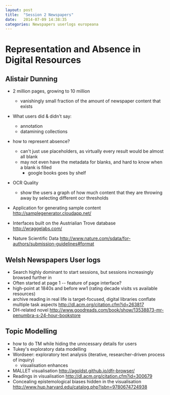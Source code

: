 ```yaml
---
layout: post
title:  "Session 2 Newspapers"
date:   2014-07-09 14:38:35
categories: Newspapers userlogs europeana
---
```


# Representation and Absence in Digital Resources

## Alistair Dunning

* 2 million pages, growing to 10 million
  * vanishingly small fraction of the amount of newspaper content that exists
* What users did &amp; didn't say:
  * annotation
  * datamining collections
* how to represent absence?
  * can't just use placeholders, as virtually every result would be almost all blank
  * may not even have the metadata for blanks, and hard to know when a blank is filled
    * google books goes by shelf
* OCR Quality
    * show the users a graph of how much content that they are throwing away by selecting different ocr thresholds

* Application for generating sample content http://samplegenerator.cloudapp.net/
* Interfaces built on the Austrialian Trove database http://wraggelabs.com/
* Nature Scientific Data http://www.nature.com/sdata/for-authors/submission-guidelines#format

## Welsh Newspapers User logs

* Search highly dominant to start sessions, but sessions increasingly browsed further in
* Often started at page 1 -- feature of page interface?
* high-point at 1840s and before ww1 (rating decade visits vs available resources)
* archive reading in real life is target-focused, digital libraries conflate multiple task aspects <http://dl.acm.org/citation.cfm?id=263817>
* DH-related novel <http://www.goodreads.com/book/show/13538873-mr-penumbra-s-24-hour-bookstore>

## Topic Modelling

* how to do TM while hiding the unncessary details for users
* Tukey's exploratory data modelling
* Wordseer: exploratory text analysis (iterative, researcher-driven process of inquiry)
    * visualisation enhances
* MALLET visualisation http://agoldst.github.io/dfr-browser/
* Readings in visualisation http://dl.acm.org/citation.cfm?id=300679
* Concealing epistemological biases hidden in the visualisation http://www.hup.harvard.edu/catalog.php?isbn=9780674724938




